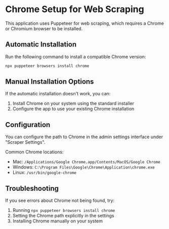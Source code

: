 # Chrome Setup for Web Scraping

This application uses Puppeteer for web scraping, which requires a Chrome or Chromium browser to be installed.

## Automatic Installation

Run the following command to install a compatible Chrome version:

```bash
npx puppeteer browsers install chrome
```

## Manual Installation Options

If the automatic installation doesn't work, you can:

1. Install Chrome on your system using the standard installer
2. Configure the app to use your existing Chrome installation

## Configuration

You can configure the path to Chrome in the admin settings interface under "Scraper Settings".

Common Chrome locations:
- Mac: `/Applications/Google Chrome.app/Contents/MacOS/Google Chrome`
- Windows: `C:\Program Files\Google\Chrome\Application\chrome.exe`
- Linux: `/usr/bin/google-chrome`

## Troubleshooting

If you see errors about Chrome not being found, try:

1. Running `npx puppeteer browsers install chrome`
2. Setting the Chrome path explicitly in the settings
3. Installing Chrome manually on your system
